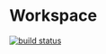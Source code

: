 # Workspace

[![build status][badge]][actions]

[actions]: https://github.com/matthewtodd/workspace/actions
[badge]: https://github.com/matthewtodd/workspace/workflows/test/badge.svg
